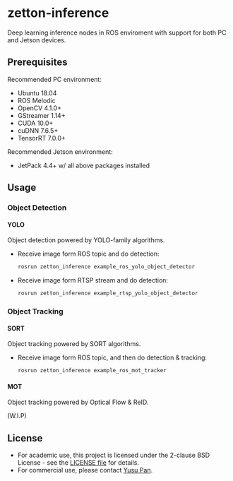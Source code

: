 # zetton-inference

Deep learning inference nodes in ROS enviroment with support for both PC and Jetson devices.

## Prerequisites

Recommended PC environment:

- Ubuntu 18.04
- ROS Melodic
- OpenCV 4.1.0+
- GStreamer 1.14+
- CUDA 10.0+
- cuDNN 7.6.5+
- TensorRT 7.0.0+

Recommended Jetson environment:

- JetPack 4.4+ w/ all above packages installed

## Usage

### Object Detection

#### YOLO

Object detection powered by YOLO-family algorithms.

- Receive image form ROS topic and do detection:

   ```bash
   rosrun zetton_inference example_ros_yolo_object_detector
   ```

- Receive image form RTSP stream and do detection:

   ```bash
   rosrun zetton_inference example_rtsp_yolo_object_detector
   ```

### Object Tracking

#### SORT

Object tracking powered by SORT algorithms.

- Receive image form ROS topic, and then do detection & tracking:

   ```bash
   rosrun zetton_inference example_ros_mot_tracker
   ```

#### MOT

Object tracking powered by Optical Flow & ReID.

(W.I.P)

## License

- For academic use, this project is licensed under the 2-clause BSD License - see the [LICENSE file](LICENSE) for details.
- For commercial use, please contact [Yusu Pan](mailto:xxdsox@gmail.com).
